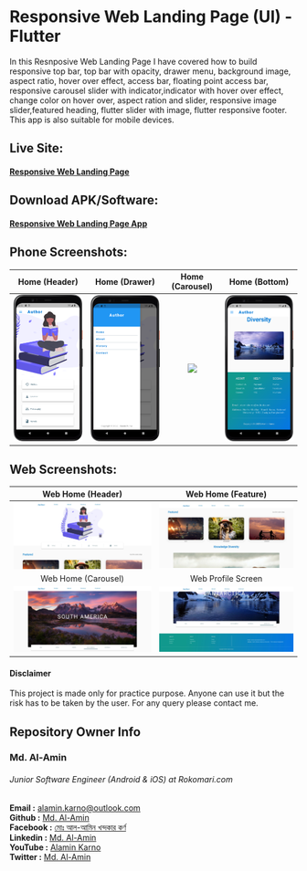 # Responsive Web Landing Page (UI) - Flutter

In this Resnposive Web Landing Page I have covered how to build responsive top bar, top bar with opacity,  drawer menu, background image, aspect ratio, hover over effect, access bar, floating point access bar, responsive carousel slider with indicator,indicator with hover over effect, change color on hover over, aspect ration and slider, responsive image slider,featured heading, flutter slider with image, flutter responsive footer. This app is also suitable for mobile devices.

## Live Site:

#### [Responsive Web Landing Page](https://cpad-gazipur.github.io/Web-Landing-Page-Flutter/)

## Download APK/Software:

#### [Responsive Web Landing Page App](https://github.com/CPAD-Gazipur/Web-Landing-Page-Flutter/releases/tag/v1.0.0)

## Phone Screenshots:



| Home (Header)      |  Home (Drawer)  |  Home (Carousel)  |  Home (Bottom)  |
| :----:  |  :----:   |   :----:   | :----: |
| <img src="screenshots\web_lannding_home.png" width="250">       |  <img src="screenshots\web_lannding_home_drawer.png" width="250">     |  <img src="screenshots\web_lannding_home_carusol.png" width="250">  | <img src="screenshots\web_lannding_home_bottom.png" width="250">  |


## Web Screenshots:


| Web Home (Header)   | Web Home (Feature) | 
| :---:       |    :----:   | 
| <img src="screenshots\web_lannding_home_web.jpeg">       |  <img src="screenshots\web_lannding_home_carusol_web.jpeg">     | 
| Web Home (Carousel)  | Web Profile Screen | 
| <img src="screenshots\web_lannding_home_carusol_main_web.jpeg">       |  <img src="screenshots\web_lannding_home_bottom_web.jpeg">     |


#### Disclaimer
This project is made only for practice purpose. Anyone can use it but the risk has to be taken by the user. For any query please contact me.

## Repository Owner Info

### Md. Al-Amin
###### Junior Software Engineer (Android & iOS) at Rokomari.com

__Email :__ [ alamin.karno@outlook.com ](mailto:alamin.karno@outlook.com) \
__Github :__ [Md. Al-Amin](https://github.com/alamin-karno) \
__Facebook :__ [মোঃ আল-আমিন খন্দকার কর্ণ](https://facebook.com/alamin.kanro786) \
__Linkedin :__ [Md. Al-Amin](https://www.linkedin.com/in/alaminkarno/) \
__YouTube :__ [Alamin Karno](https://youtube.com/alaminkarno/) \
__Twitter :__ [Md. Al-Amin](https://twitter.com/alamin_karno/)
